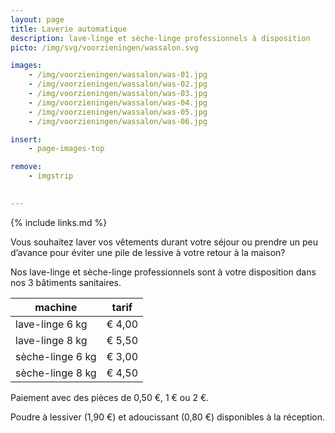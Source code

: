```yaml
---
layout: page
title: Laverie automatique
description: lave-linge et sèche-linge professionnels à disposition
picto: /img/svg/voorzieningen/wassalon.svg

images:
    - /img/voorzieningen/wassalon/was-01.jpg
    - /img/voorzieningen/wassalon/was-02.jpg
    - /img/voorzieningen/wassalon/was-03.jpg
    - /img/voorzieningen/wassalon/was-04.jpg
    - /img/voorzieningen/wassalon/was-05.jpg
    - /img/voorzieningen/wassalon/was-06.jpg

insert:
    - page-images-top

remove:
    - imgstrip
    

---
```

{% include links.md %}

Vous souhaitez laver vos vêtements durant votre séjour ou prendre un peu d’avance pour éviter une pile de lessive à votre retour à la maison?

Nos lave-linge et sèche-linge professionnels sont à votre disposition dans nos 3 bâtiments sanitaires.


| machine                  | tarif  |
|--------------------------|:------:|
| lave-linge 6 kg          | € 4,00 |
| lave-linge 8 kg          | € 5,50 |
| sèche-linge 6 kg         | € 3,00 |
| sèche-linge 8 kg         | € 4,50 |


Paiement avec des pièces de 0,50 €, 1 € ou 2 €.

Poudre à lessiver (1,90 €) et adoucissant (0,80 €) disponibles à la réception.
